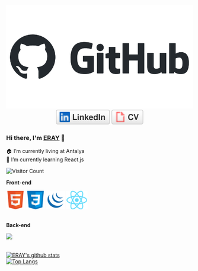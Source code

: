 <p align="center">
	<a href="https://github.com/spake2"><img src="imgs/github-logo-vector.png" alt="GitHub"></a>
	<a href="https://www.linkedin.com/in/erayaltunsoy"><img src="imgs/linkedin.svg" alt="LinkedIn"></a>
	<a href="https://terrytangyuan.github.io/cv.html"><img src="imgs/cv.svg" alt="Curriculum Vitae"></a>
</p>


### Hi there, I'm [ERAY](https://github.com/spake2) 👋

🏠 I’m currently living at Antalya <br/>
🌱 I’m currently learning React.js <br/>


![Visitor Count](https://profile-counter.glitch.me/spake2/count.svg)


**Front-end**<br>

<code><img height="50" src=imgs/html.png></code>
<code><img height="50" src=imgs/css.png></code>
<code><img height="50" src=imgs/jquery.png></code>
<code><img height="50" src=imgs/react.png></code><br><br>

**Back-end**<br>

<code><img height="50" src="https://raw.githubusercontent.com/dereknguyen269/dereknguyen269/master/images/php.svg"></code><br><br>




[![ERAY's github stats](https://github-readme-stats.vercel.app/api?username=spake2&show_icons=true&theme=merko)](https://github.com/spake2)<br>
[![Top Langs](https://github-readme-stats.vercel.app/api/top-langs/?username=spake2&layout=compact&theme=merko)](https://github.com/anuraghazra/github-readme-stats)

